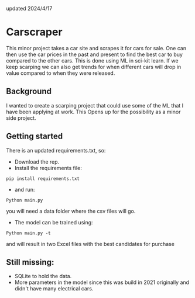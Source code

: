 updated 2024/4/17

# Carscraper

This minor project takes a car site and scrapes it for cars for sale. One can then use the car prices in the past and
present to find the best car to buy compared to the other cars. This is done using ML in sci-kit learn. If we keep
scarping we can also get trends for when different cars will drop in value compared to when they were released.

## Background

I wanted to create a scarping project that could use some of the ML that I have been applying at work. This Opens up for
the possibility as a minor side project.

## Getting started
There is an updated requirements.txt, so:

- Download the rep. 
- Install the requirements file:
```
pip install requirements.txt
```
- and run:
```
Python main.py
```
you will need a data folder where the csv files will go.

- The model can be trained using:
```
Python main.py -t
```
and will result in two Excel files with the best candidates for purchase  

## Still missing:
- SQLite to hold the data.
- More parameters in the model since this was build in 2021 originally and didn't have many electrical cars.

